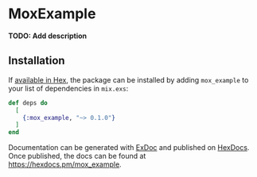 # MoxExample

**TODO: Add description**

## Installation

If [available in Hex](https://hex.pm/docs/publish), the package can be installed
by adding `mox_example` to your list of dependencies in `mix.exs`:

```elixir
def deps do
  [
    {:mox_example, "~> 0.1.0"}
  ]
end
```

Documentation can be generated with [ExDoc](https://github.com/elixir-lang/ex_doc)
and published on [HexDocs](https://hexdocs.pm). Once published, the docs can
be found at <https://hexdocs.pm/mox_example>.

